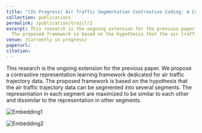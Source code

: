 ```yaml
---
title: "(In Progress) Air Traffic Segmentation Contrastive Coding: A Contrastive Representation Learning Framework for Air Traffic Trajectory Data"
collection: publications
permalink: /publication/trajclr2
excerpt: This research is the ongoing extension for the previous paper. We propose a contrastive representation learning framework dedicated for air traffic trajectory data. 
  The proposed framework is based on the hypothesis that the air traffic trajectory data can be segmented into several segments. The representation in each segment are maximized to be similar to each other and dissimilar to the representation in other segments.
venue: /Currently in progress/
paperurl: 
citation: 
---
```


This research is the ongoing extension for the previous paper. We propose a contrastive representation learning framework dedicated for air traffic trajectory data. The proposed framework is based on the hypothesis that the air traffic trajectory data can be segmented into several segments. The representation in each segment are maximized to be similar to each other and dissimilar to the representation in other segments.

![Embedding1](http://petchthwr.github.io/images/embedding_trajectory_40.png)

![Embedding2](http://petchthwr.github.io/images/embedding_trajectory_hm_40.png)